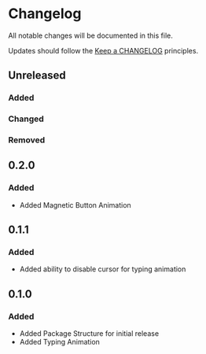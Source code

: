 # Changelog

All notable changes will be documented in this file.

Updates should follow the [Keep a CHANGELOG](http://keepachangelog.com/) principles.

## Unreleased

### Added
### Changed 
### Removed 

## 0.2.0

### Added

- Added Magnetic Button Animation

## 0.1.1

### Added

- Added ability to disable cursor for typing animation

## 0.1.0

### Added

- Added Package Structure for initial release
- Added Typing Animation

